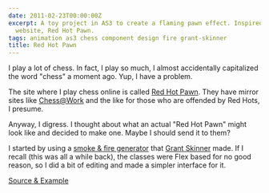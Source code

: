 ```yaml
---
date: 2011-02-23T00:00:00Z
excerpt: A toy project in AS3 to create a flaming pawn effect. Inspired by the chess
  website, Red Hot Pawn.
tags: animation as3 chess component design fire grant-skinner
title: Red Hot Pawn
---
```


<amp-img width="465" height="395" layout="responsive" src="//labs.tomasino.org/assets/images/redhotpawn.jpg" alt="Red Hot Pawn"></amp-img>

I play a lot of chess. In fact, I play so much, I almost accidentally
capitalized the word "chess" a moment ago. Yup, I have a problem.

The site where I play chess online is called [Red Hot Pawn][1]. They
have mirror sites like [Chess@Work][] and the like for those who are
offended by Red Hots, I presume.

Anyway, I digress. I thought about what an actual "Red Hot Pawn" might
look like and decided to make one. Maybe I should send it to them?

I started by using a [smoke & fire generator][] that [Grant Skinner][]
made. If I recall (this was all a while back), the classes were Flex
based for no good reason, so I did a bit of editing and made a simpler
interface for it.

[Source & Example][]

  [1]: //www.redhotpawn.com "Red Hot Pawn"
  [Chess@Work]: //www.chessatwork.com "Chess@Work"
  [smoke & fire generator]: //gskinner.com/blog/archives/2007/11/fire_effect_com.html
    "Fire Effect Component"
  [Grant Skinner]: //gskinner.com/blog "Grant Skinner"
  [Source & Example]: //github.com/jamestomasino/redhotpawn/
    "Source & Example"
